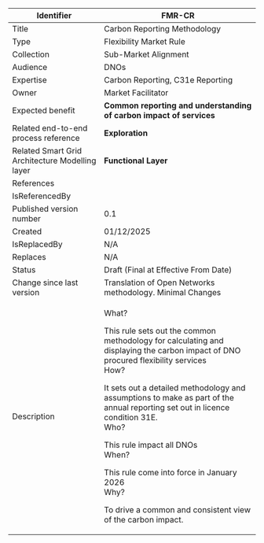 | Identifier                                      | FMR-CR                                                                                                                                                                                                                                                                                                                                                                                                                                                                    |
| ----------------------------------------------- | ------------------------------------------------------------------------------------------------------------------------------------------------------------------------------------------------------------------------------------------------------------------------------------------------------------------------------------------------------------------------------------------------------------------------------------------------------------------------- |
| Title                                           | Carbon Reporting Methodology                                                                                                                                                                                                                                                                                                                                                                                                                                              |
| Type                                            | Flexibility Market Rule                                                                                                                                                                                                                                                                                                                                                                                                                                                   |
| Collection                                      | Sub-Market Alignment                                                                                                                                                                                                                                                                                                                                                                                                                                                      |
| Audience                                        | DNOs                                                                                                                                                                                                                                                                                                                                                                                                                                                                      |
| Expertise                                       | Carbon Reporting, C31e Reporting                                                                                                                                                                                                                                                                                                                                                                                                                                          |
| Owner                                           | Market Facilitator                                                                                                                                                                                                                                                                                                                                                                                                                                                        |
| Expected benefit                                | **Common reporting and understanding of carbon impact of services**                                                                                                                                                                                                                                                                                                                                                                                                       |
| Related end-to-end process reference            | **Exploration**                                                                                                                                                                                                                                                                                                                                                                                                                                                           |
| Related Smart Grid Architecture Modelling layer | **Functional Layer**                                                                                                                                                                                                                                                                                                                                                                                                                                                      |
| References                                      |                                                                                                                                                                                                                                                                                                                                                                                                                                                                           |
| IsReferencedBy                                  |                                                                                                                                                                                                                                                                                                                                                                                                                                                                           |
| Published version number                        | 0.1                                                                                                                                                                                                                                                                                                                                                                                                                                                                       |
| Created                                         | 01/12/2025                                                                                                                                                                                                                                                                                                                                                                                                                                                                |
| IsReplacedBy                                    | N/A                                                                                                                                                                                                                                                                                                                                                                                                                                                                       |
| Replaces                                        | N/A                                                                                                                                                                                                                                                                                                                                                                                                                                                                       |
| Status                                          | Draft (Final at Effective From Date)                                                                                                                                                                                                                                                                                                                                                                                                                                      |
| Change since last version                       | Translation of Open Networks methodology. Minimal Changes                                                                                                                                                                                                                                                                                                                                                                                                                 |
| Description                                     | <p>What? </p><p>This rule sets out the common methodology for calculating and displaying the carbon impact of DNO procured flexibility services<br>How?</p><p>It sets out a detailed methodology and assumptions to make as part of the annual reporting set out in licence condition 31E.<br>Who?</p><p>This rule impact all DNOs<br>When?</p><p>This rule come into force in January 2026<br>Why?</p><p>To drive a common and consistent view of the carbon impact.</p> |

